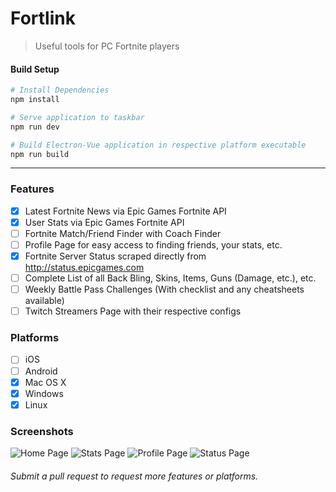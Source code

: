 # Fortlink

> Useful tools for PC Fortnite players

#### Build Setup

``` bash
# Install Dependencies
npm install

# Serve application to taskbar
npm run dev

# Build Electron-Vue application in respective platform executable
npm run build


```

---

### Features
- [x] Latest Fortnite News via Epic Games Fortnite API
- [x] User Stats via Epic Games Fortnite API
- [ ] Fortnite Match/Friend Finder with Coach Finder
- [ ] Profile Page for easy access to finding friends, your stats, etc.
- [x] Fortnite Server Status scraped directly from http://status.epicgames.com
- [ ] Complete List of all Back Bling, Skins, Items, Guns (Damage, etc.), etc.
- [ ] Weekly Battle Pass Challenges (With checklist and any cheatsheets available)
- [ ] Twitch Streamers Page with their respective configs

### Platforms
- [ ] iOS
- [ ] Android
- [x] Mac OS X
- [x] Windows
- [x] Linux

### Screenshots
![Home Page](https://i.imgur.com/TaRjpw6.png)
![Stats Page](https://i.imgur.com/Tdpdqz6.png)
![Profile Page](https://i.imgur.com/7NMbIYb.png)
![Status Page](https://i.imgur.com/GYxnUsd.png)


###### Submit a pull request to request more features or platforms.
